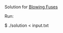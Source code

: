 Solution for <a href="http://uva.onlinejudge.org/index.php?option=com_onlinejudge&Itemid=8&category=24&page=show_problem&problem=602">Blowing Fuses</a>

Run:

  $ ./solution < input.txt
